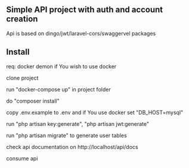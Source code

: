 ## Simple API project with auth and account creation

Api is based on dingo/jwt/laravel-cors/swaggervel packages

## Install

req: docker demon if You wish to use docker
  
clone project

run "docker-compose up" in project folder

do "composer install"

copy .env.example to .env and if You use docker set "DB_HOST=mysql"

run "php artisan key:generate", "php artisan jwt:generate"

run "php artisan migrate" to generate user tables

check api documentation on http://localhost/api/docs

consume api